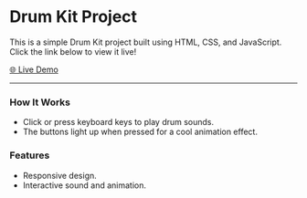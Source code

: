 # Drum Kit Project

This is a simple Drum Kit project built using HTML, CSS, and JavaScript. Click the link below to view it live!

[🌐 Live Demo]([https://your-live-url-here](https://yyigitgokmen.github.io/W5Drumkit/))

---

### How It Works
- Click or press keyboard keys to play drum sounds.
- The buttons light up when pressed for a cool animation effect.

### Features
- Responsive design.
- Interactive sound and animation.
